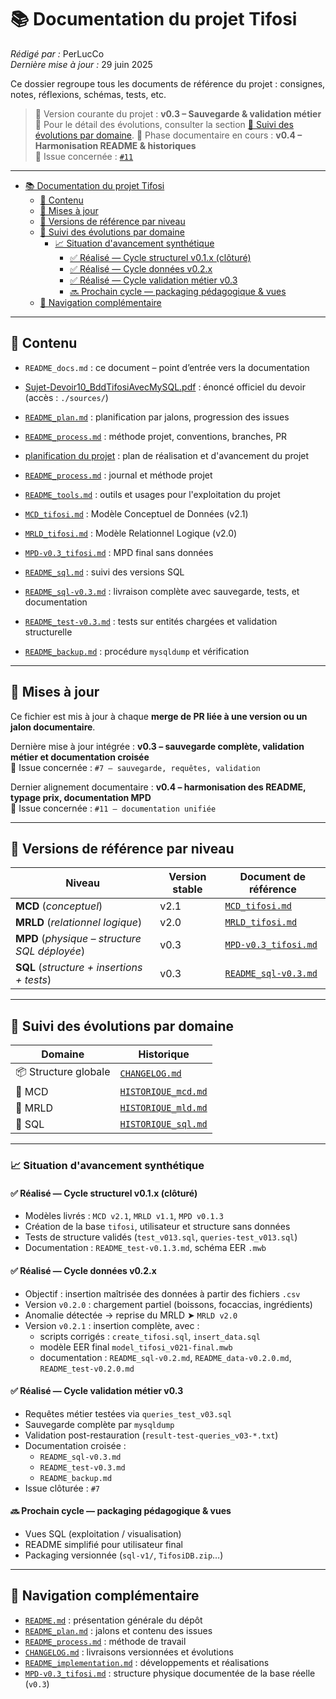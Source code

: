 # 📚 Documentation du projet Tifosi

_Rédigé par :_ PerLucCo  
_Dernière mise à jour :_ 29 juin 2025  

Ce dossier regroupe tous les documents de référence du projet : consignes, notes, réflexions, schémas, tests, etc.

> 🧭 Version courante du projet : **v0.3 – Sauvegarde & validation métier**  
> 🔎 Pour le détail des évolutions, consulter la section [🔄 Suivi des évolutions par domaine](#-suivi-des-évolutions-par-domaine).
> 📁 Phase documentaire en cours : **v0.4 – Harmonisation README & historiques**  
> 🔄 Issue concernée : [`#11`](https://github.com/MonLucCo/CEF_MySQL-BDD_Tifosi_Test-version/issues/11)

---

- [📚 Documentation du projet Tifosi](#-documentation-du-projet-tifosi)
  - [🧾 Contenu](#-contenu)
  - [🔄 Mises à jour](#-mises-à-jour)
  - [🧩 Versions de référence par niveau](#-versions-de-référence-par-niveau)
  - [🔄 Suivi des évolutions par domaine](#-suivi-des-évolutions-par-domaine)
    - [📈 Situation d'avancement synthétique](#-situation-davancement-synthétique)
      - [✅ Réalisé — Cycle structurel v0.1.x (clôturé)](#-réalisé--cycle-structurel-v01x-clôturé)
      - [✅ Réalisé — Cycle données v0.2.x](#-réalisé--cycle-données-v02x)
      - [✅ Réalisé — Cycle validation métier v0.3](#-réalisé--cycle-validation-métier-v03)
      - [🔜 Prochain cycle — packaging pédagogique \& vues](#-prochain-cycle--packaging-pédagogique--vues)
  - [🔗 Navigation complémentaire](#-navigation-complémentaire)

---

## 🧾 Contenu

- `README_docs.md` : ce document – point d’entrée vers la documentation
- [Sujet-Devoir10_BddTifosiAvecMySQL.pdf](./sources/Sujet-Devoir10_BddTifosiAvecMySQL.pdf) : énoncé officiel du devoir (accès : `./sources/`)
- [`README_plan.md`](./process/README_plan.md) : planification par jalons, progression des issues
- [`README_process.md`](./process/README_process.md) : méthode projet, conventions, branches, PR
- [planification du projet](./process/README_plan.md) : plan de réalisation et d'avancement du projet
- [`README_process.md`](./process/README_process.md) : journal et méthode projet
- [`README_tools.md`](./tools/README_tools.md) : outils et usages pour l'exploitation du projet

- [`MCD_tifosi.md`](./implementation/mcd/MCD_tifosi.md) : Modèle Conceptuel de Données (v2.1)
- [`MRLD_tifosi.md`](./implementation/mld/MRLD_tifosi.md) : Modèle Relationnel Logique (v2.0)
- [`MPD-v0.3_tifosi.md`](./implementation/sql/sql-v0.3/MPD-v0.3_tifosi.md) : MPD final sans données

- [`README_sql.md`](./implementation/sql/README_sql.md) : suivi des versions SQL
- [`README_sql-v0.3.md`](./implementation/sql/sql-v0.3/README_sql-v0.3.md) : livraison complète avec sauvegarde, tests, et documentation
- [`README_test-v0.3.md`](./implementation/sql/sql-v0.3/README_test-v0.3.md) : tests sur entités chargées et validation structurelle
- [`README_backup.md`](./implementation/sql/sql-v0.3/README_backup.md) : procédure `mysqldump` et vérification

---

## 🔄 Mises à jour

Ce fichier est mis à jour à chaque **merge de PR liée à une version ou un jalon documentaire**.

Dernière mise à jour intégrée : **v0.3 – sauvegarde complète, validation métier et documentation croisée**  
📌 Issue concernée : `#7 – sauvegarde, requêtes, validation`

Dernier alignement documentaire : **v0.4 – harmonisation des README, typage prix, documentation MPD**  
📌 Issue concernée : `#11 – documentation unifiée`

---

## 🧩 Versions de référence par niveau

| Niveau                   | Version stable | Document de référence |
|--------------------------|----------------|------------------------|
| **MCD** (_conceptuel_)   | v2.1           | [`MCD_tifosi.md`](./implementation/mcd/MCD_tifosi.md) |
| **MRLD** (_relationnel logique_) | v2.0 | [`MRLD_tifosi.md`](./implementation/mld/MRLD_tifosi.md) |
| **MPD** (_physique – structure SQL déployée_) | v0.3 | [`MPD-v0.3_tifosi.md`](./implementation/sql/sql-v0.3/MPD-v0.3_tifosi.md) |
| **SQL** (_structure + insertions + tests_) | v0.3 | [`README_sql-v0.3.md`](./implementation/sql/sql-v0.3/README_sql-v0.3.md) |

---

## 🔄 Suivi des évolutions par domaine

| Domaine | Historique |
|--|--|
| 📦 Structure globale | [`CHANGELOG.md`](../CHANGELOG.md) |
| 🧱 MCD | [`HISTORIQUE_mcd.md`](./implementation/mcd/HISTORIQUE_mcd.md) |
| 🧩 MRLD | [`HISTORIQUE_mld.md`](./implementation/mld/HISTORIQUE_mld.md) |
| 🧰 SQL | [`HISTORIQUE_sql.md`](./implementation/sql/HISTORIQUE_sql.md) |

---

### 📈 Situation d'avancement synthétique

#### ✅ Réalisé — Cycle structurel v0.1.x (clôturé)

- Modèles livrés : `MCD v2.1`, `MRLD v1.1`, `MPD v0.1.3`
- Création de la base `tifosi`, utilisateur et structure sans données
- Tests de structure validés (`test_v013.sql`, `queries-test_v013.sql`)
- Documentation : `README_test-v0.1.3.md`, schéma EER `.mwb`

#### ✅ Réalisé — Cycle données v0.2.x

- Objectif : insertion maîtrisée des données à partir des fichiers `.csv`
- Version `v0.2.0` : chargement partiel (boissons, focaccias, ingrédients)
- Anomalie détectée → reprise du MRLD ➤ `MRLD v2.0`
- Version `v0.2.1` : insertion complète, avec :
  - scripts corrigés : `create_tifosi.sql`, `insert_data.sql`
  - modèle EER final `model_tifosi_v021-final.mwb`
  - documentation : `README_sql-v0.2.md`, `README_data-v0.2.0.md`, `README_test-v0.2.0.md`

#### ✅ Réalisé — Cycle validation métier v0.3

- Requêtes métier testées via `queries_test_v03.sql`
- Sauvegarde complète par `mysqldump`
- Validation post-restauration (`result-test-queries_v03-*.txt`)
- Documentation croisée :
  - `README_sql-v0.3.md`
  - `README_test-v0.3.md`
  - `README_backup.md`
- Issue clôturée : `#7`

#### 🔜 Prochain cycle — packaging pédagogique & vues

- Vues SQL (exploitation / visualisation)
- README simplifié pour utilisateur final
- Packaging versionnée (`sql-v1/`, `TifosiDB.zip`…)

---

## 🔗 Navigation complémentaire

- [`README.md`](../README.md) : présentation générale du dépôt
- [`README_plan.md`](./process/README_plan.md) : jalons et contenu des issues
- [`README_process.md`](./process/README_process.md) : méthode de travail
- [`CHANGELOG.md`](../CHANGELOG.md) : livraisons versionnées et évolutions
- [`README_implementation.md`](./implementation/README_implementation.md) : développements et réalisations
- [`MPD-v0.3_tifosi.md`](./implementation/sql/sql-v0.3/MPD-v0.3_tifosi.md) : structure physique documentée de la base réelle (`v0.3`)
